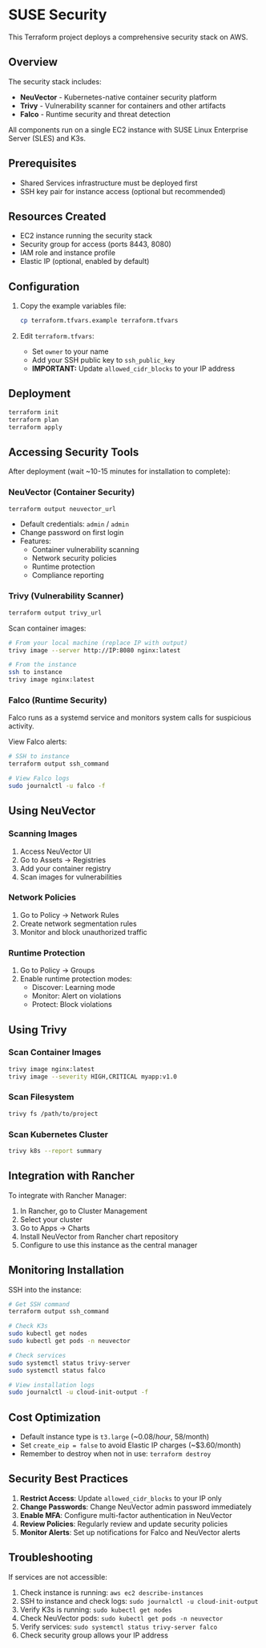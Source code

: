 # SUSE Security

This Terraform project deploys a comprehensive security stack on AWS.

## Overview

The security stack includes:
- **NeuVector** - Kubernetes-native container security platform
- **Trivy** - Vulnerability scanner for containers and other artifacts
- **Falco** - Runtime security and threat detection

All components run on a single EC2 instance with SUSE Linux Enterprise Server (SLES) and K3s.

## Prerequisites

- Shared Services infrastructure must be deployed first
- SSH key pair for instance access (optional but recommended)

## Resources Created

- EC2 instance running the security stack
- Security group for access (ports 8443, 8080)
- IAM role and instance profile
- Elastic IP (optional, enabled by default)

## Configuration

1. Copy the example variables file:
   ```bash
   cp terraform.tfvars.example terraform.tfvars
   ```

2. Edit `terraform.tfvars`:
   - Set `owner` to your name
   - Add your SSH public key to `ssh_public_key`
   - **IMPORTANT:** Update `allowed_cidr_blocks` to your IP address

## Deployment

```bash
terraform init
terraform plan
terraform apply
```

## Accessing Security Tools

After deployment (wait ~10-15 minutes for installation to complete):

### NeuVector (Container Security)
```bash
terraform output neuvector_url
```
- Default credentials: `admin` / `admin`
- Change password on first login
- Features:
  - Container vulnerability scanning
  - Network security policies
  - Runtime protection
  - Compliance reporting

### Trivy (Vulnerability Scanner)
```bash
terraform output trivy_url
```

Scan container images:
```bash
# From your local machine (replace IP with output)
trivy image --server http://IP:8080 nginx:latest

# From the instance
ssh to instance
trivy image nginx:latest
```

### Falco (Runtime Security)

Falco runs as a systemd service and monitors system calls for suspicious activity.

View Falco alerts:
```bash
# SSH to instance
terraform output ssh_command

# View Falco logs
sudo journalctl -u falco -f
```

## Using NeuVector

### Scanning Images
1. Access NeuVector UI
2. Go to Assets → Registries
3. Add your container registry
4. Scan images for vulnerabilities

### Network Policies
1. Go to Policy → Network Rules
2. Create network segmentation rules
3. Monitor and block unauthorized traffic

### Runtime Protection
1. Go to Policy → Groups
2. Enable runtime protection modes:
   - Discover: Learning mode
   - Monitor: Alert on violations
   - Protect: Block violations

## Using Trivy

### Scan Container Images
```bash
trivy image nginx:latest
trivy image --severity HIGH,CRITICAL myapp:v1.0
```

### Scan Filesystem
```bash
trivy fs /path/to/project
```

### Scan Kubernetes Cluster
```bash
trivy k8s --report summary
```

## Integration with Rancher

To integrate with Rancher Manager:

1. In Rancher, go to Cluster Management
2. Select your cluster
3. Go to Apps → Charts
4. Install NeuVector from Rancher chart repository
5. Configure to use this instance as the central manager

## Monitoring Installation

SSH into the instance:

```bash
# Get SSH command
terraform output ssh_command

# Check K3s
sudo kubectl get nodes
sudo kubectl get pods -n neuvector

# Check services
sudo systemctl status trivy-server
sudo systemctl status falco

# View installation logs
sudo journalctl -u cloud-init-output -f
```

## Cost Optimization

- Default instance type is `t3.large` (~$0.08/hour, ~$58/month)
- Set `create_eip = false` to avoid Elastic IP charges (~$3.60/month)
- Remember to destroy when not in use: `terraform destroy`

## Security Best Practices

1. **Restrict Access**: Update `allowed_cidr_blocks` to your IP only
2. **Change Passwords**: Change NeuVector admin password immediately
3. **Enable MFA**: Configure multi-factor authentication in NeuVector
4. **Review Policies**: Regularly review and update security policies
5. **Monitor Alerts**: Set up notifications for Falco and NeuVector alerts

## Troubleshooting

If services are not accessible:
1. Check instance is running: `aws ec2 describe-instances`
2. SSH to instance and check logs: `sudo journalctl -u cloud-init-output`
3. Verify K3s is running: `sudo kubectl get nodes`
4. Check NeuVector pods: `sudo kubectl get pods -n neuvector`
5. Verify services: `sudo systemctl status trivy-server falco`
6. Check security group allows your IP address
